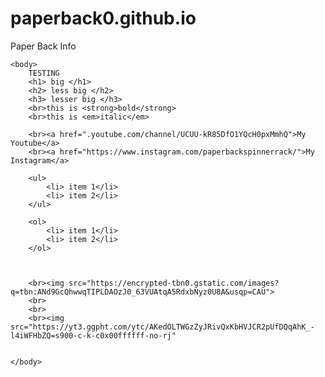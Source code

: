 # paperback0.github.io
<html>
	<head>Paper Back Info</head>

	<body>
		TESTING
		<h1> big </h1>
		<h2> less big </h2>
		<h3> lesser big </h3>
		<br>this is <strong>bold</strong>
		<br>this is <em>italic</em>

		<br><a href=".youtube.com/channel/UCUU-kR85DfO1YQcH0pxMmhQ">My Youtube</a>
		<br><a href="https://www.instagram.com/paperbackspinnerrack/">My Instagram</a>

		<ul>
			<li> item 1</li>
			<li> item 2</li>
		</ul>

		<ol>
			<li> item 1</li>
			<li> item 2</li>
		</ol>
		


		<br><img src="https://encrypted-tbn0.gstatic.com/images?q=tbn:ANd9GcQhwwqTIPLDAOzJ0_63VUAtqA5RdxbNyz0U8A&usqp=CAU">
		<br>
		<br>
		<br><img src="https://yt3.ggpht.com/ytc/AKedOLTWGzZyJRivQxKbHVJCR2pUfDQqAhK_-l4iWFHbZQ=s900-c-k-c0x00ffffff-no-rj"


	</body>

</html>
